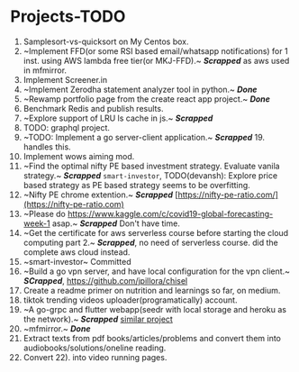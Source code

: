 # Projects-TODO

1. Samplesort-vs-quicksort on My Centos box.
2. ~Implement FFD(or some RSI based email/whatsapp notifications) for 1 inst. using AWS lambda free tier(or MKJ-FFD).~ ***Scrapped*** as aws used in mfmirror.
3. Implement Screener.in
4. ~Implement Zerodha statement analyzer tool in python.~ ***Done***
5. ~Rewamp portfolio page from the create react app project.~ ***Done***
6. Benchmark Redis and publish results.
7. ~Explore support of LRU ls cache in js.~ ***Scrapped***
8. TODO: graphql project.
9. ~TODO: Implement a go server-client application.~ ***Scrapped*** 19. handles this.
10. Implement wows aiming mod.
11. ~Find the optimal nifty PE based investment strategy. Evaluate vanila strategy.~ ***Scrapped*** `smart-investor`, TODO(devansh): Explore price based strategy as PE based strategy seems to be overfitting.
12. ~Nifty PE chrome extention.~ ***Scrapped*** [https://nifty-pe-ratio.com/](https://nifty-pe-ratio.com)
13. ~Please do https://www.kaggle.com/c/covid19-global-forecasting-week-1 asap.~ ***Scrapped*** Don't have time.
14. ~Get the certificate for aws serverless course before starting the cloud computing part 2.~ ***Scrapped***, no need of serverless course. did the complete aws cloud instead.
15. ~smart-investor~ Committed
16. ~Build a go vpn server, and have local configuration for the vpn client.~ ***SCrapped***, https://github.com/jpillora/chisel
17. Create a readme primer on nutrition and learnings so far, on medium.
18. tiktok trending videos uploader(programatically) account.
20. ~A go-grpc and flutter webapp(seedr with local storage and heroku as the network).~ ***Scrapped*** [similar project](https://github.com/jpillora/cloud-torrent/issues/82)
21. ~mfmirror.~ ***Done***
22. Extract texts from pdf books/articles/problems and convert them into audiobooks/solutions/oneline reading.
23. Convert 22). into video running pages.

